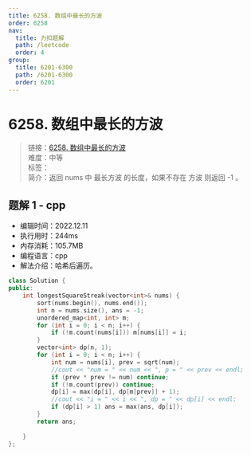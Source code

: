 ```yaml
---
title: 6258. 数组中最长的方波
order: 6258
nav:
  title: 力扣题解
  path: /leetcode
  order: 4
group:
  title: 6201-6300
  path: /6201-6300
  order: 6201
---
```


# 6258. 数组中最长的方波
    
> 链接：[6258. 数组中最长的方波](https://leetcode.cn/problems/longest-square-streak-in-an-array/)  
> 难度：中等  
> 标签：  
> 简介：返回 nums 中 最长方波 的长度，如果不存在 方波 则返回 -1 。
      
## 题解 1 - cpp
- 编辑时间：2022.12.11
- 执行用时：244ms
- 内存消耗：105.7MB
- 编程语言：cpp
- 解法介绍：哈希后遍历。
```cpp
class Solution {
public:
    int longestSquareStreak(vector<int>& nums) {
        sort(nums.begin(), nums.end());
        int n = nums.size(), ans = -1;
        unordered_map<int, int> m;
        for (int i = 0; i < n; i++) {
            if (!m.count(nums[i])) m[nums[i]] = i;
        }
        vector<int> dp(n, 1);
        for (int i = 0; i < n; i++) {
            int num = nums[i], prev = sqrt(num);
            //cout << "num = " << num << ", p = " << prev << endl;
            if (prev * prev != num) continue;
            if (!m.count(prev)) continue;
            dp[i] = max(dp[i], dp[m[prev]] + 1);
            //cout << "i = " << i << ", dp = " << dp[i] << endl;
            if (dp[i] > 1) ans = max(ans, dp[i]);
        }
        return ans;
        
    }
};
```

      